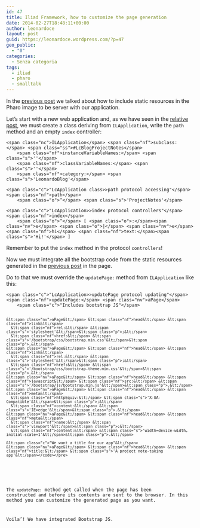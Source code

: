 ```yaml
---
id: 47
title: Iliad Framework, how to customize the page generation
date: 2014-02-27T18:48:11+00:00
author: leonardoce
layout: post
guid: https://leonardoce.wordpress.com/?p=47
geo_public:
  - "0"
categories:
  - Senza categoria
tags:
  - iliad
  - pharo
  - smalltalk
---
```

In the [previous post](http://leonardoce.github.io/programming/smalltalk/2014/02/26/iliad-memory-directory.html) we talked about how to include static resources in the Pharo image to be server with our application.

Let&#8217;s start with a new web application and, as we have seen in the [relative post](http://leonardoce.github.io/programming/smalltalk/2014/02/13/iliad-lesson-one.html), we must create a class deriving from `ILApplication`, write the `path` method and an empty `index` controller:

<div class="highlight">
  <pre><code class="language-smalltalk">&lt;span class="nc">ILApplication&lt;/span> &lt;span class="nf">subclass:&lt;/span> &lt;span class="ss">#LcBlogProjectNotes&lt;/span>
    &lt;span class="nf">instanceVariableNames:&lt;/span> &lt;span class="s">''&lt;/span>
    &lt;span class="nf">classVariableNames:&lt;/span> &lt;span class="s">''&lt;/span>
    &lt;span class="nf">category:&lt;/span> &lt;span class="s">'LeonardoBlog'&lt;/span></code></pre>
</div>

<div class="highlight">
  <pre><code class="language-smalltalk">&lt;span class="c">"LcApplication class&gt;&gt;path protocol accessing"&lt;/span>
&lt;span class="nf">path&lt;/span>
    &lt;span class="o">^&lt;/span> &lt;span class="s">'ProjectNotes'&lt;/span></code></pre>
</div>

<div class="highlight">
  <pre><code class="language-smalltalk">&lt;span class="c">"LcApplication&gt;&gt;index protocol controllers"&lt;/span>
&lt;span class="nf">index&lt;/span>
    &lt;span class="o">^&lt;/span> [ &lt;span class="o">:&lt;/span>&lt;span class="nv">e&lt;/span> &lt;span class="o">|&lt;/span> &lt;span class="nv">e&lt;/span> &lt;span class="nf">h1&lt;/span> &lt;span class="nf">text:&lt;/span>&lt;span class="s">'Hi!'&lt;/span> ]</code></pre>
</div>

Remember to put the `index` method in the protocol `controllers`!

Now we must integrate all the bootstrap code from the static resources generated in the [previous post](http://leonardoce.github.io/programming/smalltalk/2014/02/26/iliad-memory-directory.html) in the page.

Do to that we must override the `updatePage:` method from `ILApplication` like this:

<div class="highlight">
  <pre><code class="language-smalltalk">&lt;span class="c">"LcApplication&gt;&gt;updatePage protocol updating"&lt;/span>
&lt;span class="nf">updatePage:&lt;/span> &lt;span class="nv">aPage&lt;/span>
    &lt;span class="c">"Includes bootstrap JS"&lt;/span>

    &lt;span class="nv">aPage&lt;/span> &lt;span class="nf">head&lt;/span> &lt;span class="nf">link&lt;/span>
      &lt;span class="nf">rel:&lt;/span> &lt;span class="s">'stylesheet'&lt;/span>&lt;span class="p">;&lt;/span>
      &lt;span class="nf">href:&lt;/span> &lt;span class="s">'/bootstrap/css/bootstrap.min.css'&lt;/span>&lt;span class="p">.&lt;/span>
    &lt;span class="nv">aPage&lt;/span> &lt;span class="nf">head&lt;/span> &lt;span class="nf">link&lt;/span>
      &lt;span class="nf">rel:&lt;/span> &lt;span class="s">'stylesheet'&lt;/span>&lt;span class="p">;&lt;/span>
      &lt;span class="nf">href:&lt;/span> &lt;span class="s">'/bootstrap/css/bootstrap-theme.min.css'&lt;/span>&lt;span class="p">.&lt;/span>
    &lt;span class="nv">aPage&lt;/span> &lt;span class="nf">head&lt;/span> &lt;span class="nf">javascript&lt;/span> &lt;span class="nf">src:&lt;/span> &lt;span class="s">'/bootstrap/js/bootstrap.min.js'&lt;/span>&lt;span class="p">.&lt;/span>
    &lt;span class="nv">aPage&lt;/span> &lt;span class="nf">head&lt;/span> &lt;span class="nf">meta&lt;/span>
      &lt;span class="nf">httpEquiv:&lt;/span> &lt;span class="s">'X-UA-Compatible'&lt;/span>&lt;span class="p">;&lt;/span>
      &lt;span class="nf">content:&lt;/span> &lt;span class="s">'IE=edge'&lt;/span>&lt;span class="p">.&lt;/span>
    &lt;span class="nv">aPage&lt;/span> &lt;span class="nf">head&lt;/span> &lt;span class="nf">meta&lt;/span>
      &lt;span class="nf">name:&lt;/span> &lt;span class="s">'viewport'&lt;/span>&lt;span class="p">;&lt;/span>
      &lt;span class="nf">content:&lt;/span> &lt;span class="s">'width=device-width, initial-scale=1'&lt;/span>&lt;span class="p">.&lt;/span>

    &lt;span class="c">"We want a title for our app"&lt;/span>
    &lt;span class="nv">aPage&lt;/span> &lt;span class="nf">head&lt;/span> &lt;span class="nf">title:&lt;/span> &lt;span class="s">'A project note-taking app'&lt;/span></code></pre>
</div>

The `updatePage:` method get called when the page has been constructed and before its contents are sent to the browser. In this method you can customize the generated page as you want.

Voila&#8217;! We have integrated Bootstrap JS.